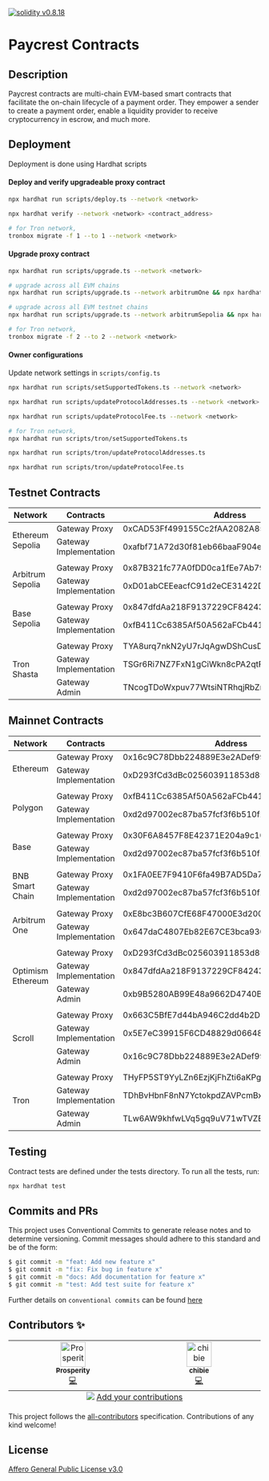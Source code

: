 <a href="https://solidity.readthedocs.io/en/v0.8.18/"><img alt="solidity v0.8.18" src="https://badgen.net/badge/solidity/v0.8.18/blue"></a>

# Paycrest Contracts
    
## Description

Paycrest contracts are multi-chain EVM-based smart contracts that facilitate the on-chain lifecycle of a payment order. They empower a sender to create a payment order, enable a liquidity provider to receive cryptocurrency in escrow, and much more.

## Deployment

Deployment is done using Hardhat scripts

#### Deploy and verify upgradeable proxy contract

```bash
npx hardhat run scripts/deploy.ts --network <network>

npx hardhat verify --network <network> <contract_address>

# for Tron network,
tronbox migrate -f 1 --to 1 --network <network>
```

#### Upgrade proxy contract

```bash
npx hardhat run scripts/upgrade.ts --network <network>

# upgrade across all EVM chains
npx hardhat run scripts/upgrade.ts --network arbitrumOne && npx hardhat run scripts/upgrade.ts --network base && npx hardhat run scripts/upgrade.ts --network bsc && npx hardhat run scripts/upgrade.ts --network polygon && npx hardhat run scripts/upgrade.ts --network optimisticEthereum && npx hardhat run scripts/upgrade.ts --network scroll

# upgrade across all EVM testnet chains
npx hardhat run scripts/upgrade.ts --network arbitrumSepolia && npx hardhat run scripts/upgrade.ts --network amoy && npx hardhat run scripts/upgrade.ts --network baseSepolia && npx hardhat run scripts/upgrade.ts --network sepolia

# for Tron network,
tronbox migrate -f 2 --to 2 --network <network>
```

#### Owner configurations

Update network settings in `scripts/config.ts`

```bash
npx hardhat run scripts/setSupportedTokens.ts --network <network>

npx hardhat run scripts/updateProtocolAddresses.ts --network <network>

npx hardhat run scripts/updateProtocolFee.ts --network <network>

# for Tron network,
npx hardhat run scripts/tron/setSupportedTokens.ts

npx hardhat run scripts/tron/updateProtocolAddresses.ts

npx hardhat run scripts/tron/updateProtocolFee.ts
```


## Testnet Contracts

<table>
	<thead>
		<tr>
			<th>Network</th>
			<th>Contracts</th>
			<th>Address</th>
		</tr>
	</thead>
	<tbody>
		<tr>
			<td rowspan="2">Ethereum Sepolia</td>
			<td>Gateway Proxy</td>
			<td>0xCAD53Ff499155Cc2fAA2082A85716322906886c2</td>
		</tr>
		<tr>
			<td>Gateway Implementation</td>
			<td>0xafbf71A72d30f81eb66baaF904ea537fD35dd106</td>
		</tr>
		<tr>
			<td colspan="3"></td>
		</tr>
		<tr>
			<td rowspan="2">Arbitrum Sepolia</td>
			<td>Gateway Proxy</td>
			<td>0x87B321fc77A0fDD0ca1fEe7Ab791131157B9841A</td>
		</tr>
		<tr>
			<td>Gateway Implementation</td>
			<td>0xD01abCEEeacfC91d2eCE31422DFe531004A7D2e6</td>
		</tr>
		<tr>
			<td colspan="3"></td>
		</tr>
		<tr>
			<td rowspan="2">Base Sepolia</td>
			<td>Gateway Proxy</td>
			<td>0x847dfdAa218F9137229CF8424378871A1DA8f625</td>
		</tr>
		<tr>
			<td>Gateway Implementation</td>
			<td>0xfB411Cc6385Af50A562aFCb441864E9d541CDA67</td>
		</tr>
		<tr>
			<td colspan="3"></td>
		</tr>
		<tr>
			<td rowspan="3">Tron Shasta</td>
			<td>Gateway Proxy</td>
			<td>TYA8urq7nkN2yU7rJqAgwDShCusDZrrsxZ</td>
		</tr>
		<tr>
			<td>Gateway Implementation</td>
			<td>TSGr6Ri7NZ7FxN1gCiWkn8cPA2qtF6ctdF</td>
		</tr>
		<tr>
			<td>Gateway Admin</td>
			<td>TNcogTDoWxpuv77WtsiNTRhqjRbZmmDLTR</td>
		</tr>
	</tbody>
</table>

## Mainnet Contracts

<table>
	<thead>
		<tr>
			<th>Network</th>
			<th>Contracts</th>
			<th>Address</th>
		</tr>
	</thead>
	<tbody>
		<tr>
			<td rowspan="2">Ethereum</td>
			<td>Gateway Proxy</td>
			<td>0x16c9C78Dbb224889E3e2ADef991C8c4438ea797B</td>
		</tr>
		<tr>
			<td>Gateway Implementation</td>
			<td>0xD293fCd3dBc025603911853d893A4724CF9f70a0</td>
		</tr>
		<tr>
			<td colspan="3"></td>
		</tr>
		<tr>
			<td rowspan="2">Polygon</td>
			<td>Gateway Proxy</td>
			<td>0xfB411Cc6385Af50A562aFCb441864E9d541CDA67</td>
		</tr>
		<tr>
			<td>Gateway Implementation</td>
			<td>0xd2d97002ec87ba57fcf3f6b510f20d5a80a6c33a</td>
		</tr>
		<tr>
			<td colspan="3"></td>
		</tr>
		<tr>
			<td rowspan="2">Base</td>
			<td>Gateway Proxy</td>
			<td>0x30F6A8457F8E42371E204a9c103f2Bd42341dD0F</td>
		</tr>
		<tr>
			<td>Gateway Implementation</td>
			<td>0xd2d97002ec87ba57fcf3f6b510f20d5a80a6c33a</td>
		</tr>
		<tr>
			<td colspan="3"></td>
		</tr>
		<tr>
			<td rowspan="2">BNB Smart Chain</td>
			<td>Gateway Proxy</td>
			<td>0x1FA0EE7F9410F6fa49B7AD5Da72Cf01647090028</td>
		</tr>
		<tr>
			<td>Gateway Implementation</td>
			<td>0xd2d97002ec87ba57fcf3f6b510f20d5a80a6c33a</td>
		</tr>
		<tr>
			<td colspan="3"></td>
		</tr>
		<tr>
			<td rowspan="2">Arbitrum One</td>
			<td>Gateway Proxy</td>
			<td>0xE8bc3B607CfE68F47000E3d200310D49041148Fc</td>
		</tr>
		<tr>
			<td>Gateway Implementation</td>
			<td>0x647daC4807Eb82E67CE3bca930D6202190831B4a</td>
		</tr>
		<tr>
			<td colspan="3"></td>
		</tr>
		<tr>
			<td rowspan="3">Optimism Ethereum</td>
			<td>Gateway Proxy</td>
			<td>0xD293fCd3dBc025603911853d893A4724CF9f70a0</td>
		</tr>
		<tr>
			<td>Gateway Implementation</td>
			<td>0x847dfdAa218F9137229CF8424378871A1DA8f625</td>
		</tr>
		<tr>
			<td>Gateway Admin</td>
			<td>0xb9B5280AB99E48a9662D4740B1e1398abdf87b6D</td>
		</tr>
		<tr>
			<td colspan="3"></td>
		</tr>
		<tr>
			<td rowspan="3">Scroll</td>
			<td>Gateway Proxy</td>
			<td>0x663C5BfE7d44bA946C2dd4b2D1Cf9580319F9338</td>
		</tr>
		<tr>
			<td>Gateway Implementation</td>
			<td>0x5E7eC39915F6CD48829d06648F6682765846602a</td>
		</tr>
		<tr>
			<td>Gateway Admin</td>
			<td>0x16c9C78Dbb224889E3e2ADef991C8c4438ea797B</td>
		</tr>
		<tr>
			<td colspan="3"></td>
		</tr>
		<tr>
			<td rowspan="3">Tron</td>
			<td>Gateway Proxy</td>
			<td>THyFP5ST9YyLZn6EzjKjFhZti6aKPgEXNU</td>
		</tr>
		<tr>
			<td>Gateway Implementation</td>
			<td>TDhBvHbnF8nN7YctokpdZAVPcmBx2Jrn2d</td>
		</tr>
		<tr>
			<td>Gateway Admin</td>
			<td>TLw6AW9khfwLVq5gq9uV71wTVZEPxKjoiZ</td>
		</tr>
	</tbody>
</table>

## Testing

Contract tests are defined under the tests directory. To run all the tests, run:

```bash
npx hardhat test
```

## **Commits and PRs**

This project uses Conventional Commits to generate release notes and to determine versioning. Commit messages should adhere to this standard and be of the form:

```bash
$ git commit -m "feat: Add new feature x"
$ git commit -m "fix: Fix bug in feature x"
$ git commit -m "docs: Add documentation for feature x"
$ git commit -m "test: Add test suite for feature x"
```

Further details on `conventional commits` can be found [here](https://www.conventionalcommits.org/en/v1.0.0/)

## Contributors ✨

<!-- ALL-CONTRIBUTORS-LIST:START - Do not remove or modify this section -->
<!-- prettier-ignore-start -->
<!-- markdownlint-disable -->
<table>
  <tbody>
    <tr>
      <td align="center" valign="top" width="14.28%"><a href="https://onahprosperity.github.io/"><img src="https://avatars.githubusercontent.com/u/40717516?v=4?s=50" width="50px;" alt="Prosperity"/><br /><sub><b>Prosperity</b></sub></a><br /><a href="https://github.com/paycrest/contracts" title="code">💻</a></td>
      <td align="center" valign="top" width="14.28%"><a href="https://chibie.github.io/"><img src="https://avatars.githubusercontent.com/u/6025509?v=4" width="50px;" alt="chibie"/><br /><sub><b>chibie</b></sub></a><br /><a href="https://github.com/paycrest/contracts" title="code">💻</a></td>
    </tr>
  </tbody>
  <tfoot>
    <tr>
      <td align="center" size="13px" colspan="7">
        <img src="https://raw.githubusercontent.com/all-contributors/all-contributors-cli/1b8533af435da9854653492b1327a23a4dbd0a10/assets/logo-small.svg">
          <a href="https://all-contributors.js.org/docs/en/bot/usage">Add your contributions</a>
        </img>
      </td>
    </tr>
  </tfoot>
</table>

<!-- markdownlint-restore -->
<!-- prettier-ignore-end -->

<!-- ALL-CONTRIBUTORS-LIST:END -->

This project follows the [all-contributors](https://github.com/all-contributors/all-contributors) specification. Contributions of any kind welcome!

## License
[Affero General Public License v3.0](https://choosealicense.com/licenses/agpl-3.0/)
